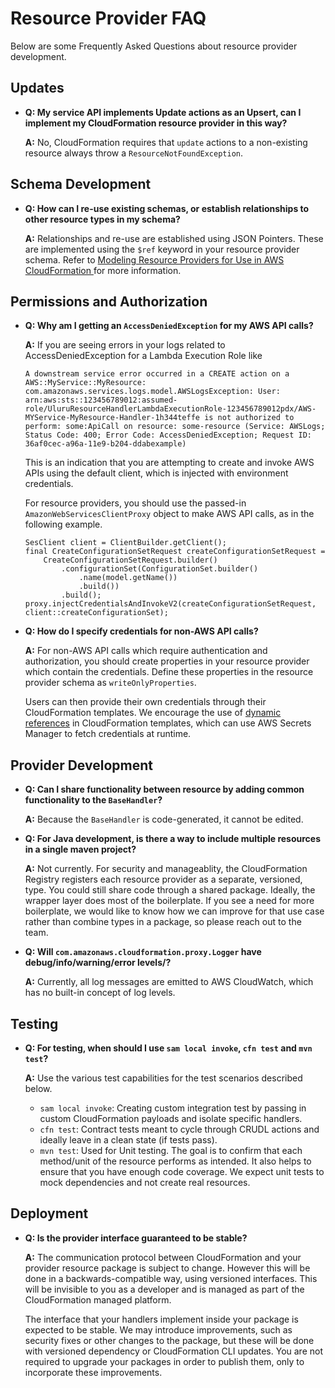 # Resource Provider FAQ<a name="resource-type-faq"></a>

Below are some Frequently Asked Questions about resource provider development\.

## Updates<a name="resource-type-faq-updates"></a>
+ **Q: My service API implements Update actions as an Upsert, can I implement my CloudFormation resource provider in this way?**

  **A:** No, CloudFormation requires that `update` actions to a non\-existing resource always throw a `ResourceNotFoundException`\.

## Schema Development<a name="resource-type-faq-schema"></a>
+ **Q: How can I re\-use existing schemas, or establish relationships to other resource types in my schema?**

  **A:** Relationships and re\-use are established using JSON Pointers\. These are implemented using the `$ref` keyword in your resource provider schema\. Refer to [Modeling Resource Providers for Use in AWS CloudFormation ](resource-type-model.md) for more information\.

## Permissions and Authorization<a name="resource-type-faq-permissions"></a>
+ **Q: Why am I getting an `AccessDeniedException` for my AWS API calls?**

  **A:** If you are seeing errors in your logs related to AccessDeniedException for a Lambda Execution Role like

  ```
  A downstream service error occurred in a CREATE action on a AWS::MyService::MyResource: com.amazonaws.services.logs.model.AWSLogsException: User: arn:aws:sts::123456789012:assumed-role/UluruResourceHandlerLambdaExecutionRole-123456789012pdx/AWS-MYService-MyResource-Handler-1h344teffe is not authorized to perform: some:ApiCall on resource: some-resource (Service: AWSLogs; Status Code: 400; Error Code: AccessDeniedException; Request ID: 36af0cec-a96a-11e9-b204-ddabexample)
  ```

  This is an indication that you are attempting to create and invoke AWS APIs using the default client, which is injected with environment credentials\. 

  For resource providers, you should use the passed\-in `AmazonWebServicesClientProxy` object to make AWS API calls, as in the following example\.

  ```
  SesClient client = ClientBuilder.getClient();
  final CreateConfigurationSetRequest createConfigurationSetRequest =
      CreateConfigurationSetRequest.builder()
          .configurationSet(ConfigurationSet.builder()
              .name(model.getName())
              .build())
          .build();
  proxy.injectCredentialsAndInvokeV2(createConfigurationSetRequest, client::createConfigurationSet);
  ```
+ **Q: How do I specify credentials for non\-AWS API calls?**

  **A:** For non\-AWS API calls which require authentication and authorization, you should create properties in your resource provider which contain the credentials\. Define these properties in the resource provider schema as `writeOnlyProperties`\.

  Users can then provide their own credentials through their CloudFormation templates\. We encourage the use of [dynamic references](https://docs.aws.amazon.com/AWSCloudFormation/latest/UserGuide/dynamic-references.html) in CloudFormation templates, which can use AWS Secrets Manager to fetch credentials at runtime\.

## Provider Development<a name="resource-type-faq-dev"></a>
+ **Q: Can I share functionality between resource by adding common functionality to the `BaseHandler`?**

  **A:** Because the `BaseHandler` is code\-generated, it cannot be edited\. 
+ **Q: For Java development, is there a way to include multiple resources in a single maven project?**

  **A:** Not currently\. For security and manageablity, the CloudFormation Registry registers each resource provider as a separate, versioned, type\. You could still share code through a shared package\. Ideally, the wrapper layer does most of the boilerplate\. If you see a need for more boilerplate, we would like to know how we can improve for that use case rather than combine types in a package, so please reach out to the team\.
+ **Q: Will `com.amazonaws.cloudformation.proxy.Logger` have debug/info/warning/error levels/?**

  **A:** Currently, all log messages are emitted to AWS CloudWatch, which has no built\-in concept of log levels\.

## Testing<a name="resource-type-faq-test"></a>
+ **Q: For testing, when should I use `sam local invoke`, `cfn test` and `mvn test`?**

  **A:** Use the various test capabilities for the test scenarios described below\.
  + `sam local invoke`: Creating custom integration test by passing in custom CloudFormation payloads and isolate specific handlers\.
  + `cfn test`: Contract tests meant to cycle through CRUDL actions and ideally leave in a clean state \(if tests pass\)\.
  + `mvn test`: Used for Unit testing\. The goal is to confirm that each method/unit of the resource performs as intended\. It also helps to ensure that you have enough code coverage\. We expect unit tests to mock dependencies and not create real resources\.

## Deployment<a name="resource-type-faq-deploy"></a>
+ **Q: Is the provider interface guaranteed to be stable?**

  **A:** The communication protocol between CloudFormation and your provider resource package is subject to change\. However this will be done in a backwards\-compatible way, using versioned interfaces\. This will be invisible to you as a developer and is managed as part of the CloudFormation managed platform\.

  The interface that your handlers implement inside your package is expected to be stable\. We may introduce improvements, such as security fixes or other changes to the package, but these will be done with versioned dependency or CloudFormation CLI updates\. You are not required to upgrade your packages in order to publish them, only to incorporate these improvements\.